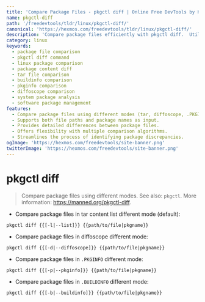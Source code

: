 ```yaml
---
title: 'Compare Package Files - pkgctl diff | Online Free DevTools by Hexmos'
name: pkgctl-diff
path: '/freedevtools/tldr/linux/pkgctl-diff/'
canonical: 'https://hexmos.com/freedevtools/tldr/linux/pkgctl-diff/'
description: 'Compare package files efficiently with pkgctl diff.  Utilize different comparison modes for thorough analysis. Free online tool, no registration required.'
category: linux
keywords:
  - package file comparison
  - pkgctl diff command
  - linux package comparison
  - package content diff
  - tar file comparison
  - buildinfo comparison
  - pkginfo comparison
  - diffoscope comparison
  - system package analysis
  - software package management
features:
  - Compare package files using different modes (tar, diffoscope, .PKGINFO, .BUILDINFO)
  - Supports both file paths and package names as input.
  - Provides detailed differences between package files.
  - Offers flexibility with multiple comparison algorithms.
  - Streamlines the process of identifying package discrepancies.
ogImage: 'https://hexmos.com/freedevtools/site-banner.png'
twitterImage: 'https://hexmos.com/freedevtools/site-banner.png'
---
```


# pkgctl diff

> Compare package files using different modes.
> See also: `pkgctl`.
> More information: <https://manned.org/pkgctl-diff>.

- Compare package files in tar content list different mode (default):

`pkgctl diff {{[-l|--list]}} {{path/to/file|pkgname}}`

- Compare package files in diffoscope different mode:

`pkgctl diff {{[-d|--diffoscope]}} {{path/to/file|pkgname}}`

- Compare package files in `.PKGINFO` different mode:

`pkgctl diff {{[-p|--pkginfo]}} {{path/to/file|pkgname}}`

- Compare package files in `.BUILDINFO` different mode:

`pkgctl diff {{[-b|--buildinfo]}} {{path/to/file|pkgname}}`
